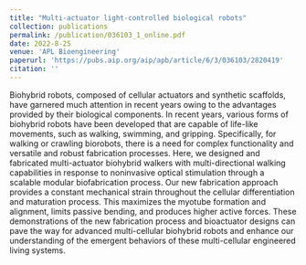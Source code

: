 ```yaml
---
title: "Multi-actuator light-controlled biological robots"
collection: publications
permalink: /publication/036103_1_online.pdf
date: 2022-8-25
venue: 'APL Bioengineering'
paperurl: 'https://pubs.aip.org/aip/apb/article/6/3/036103/2820419'
citation: ''
---
```



Biohybrid robots, composed of cellular actuators and synthetic scaffolds, have garnered much attention in recent years owing to the advantages provided by their biological components. In recent years, various forms of biohybrid robots have been developed that are capable of life-like movements, such as walking, swimming, and gripping. Specifically, for walking or crawling biorobots, there is a need for complex functionality and versatile and robust fabrication processes. Here, we designed and fabricated multi-actuator biohybrid walkers with multi-directional walking capabilities in response to noninvasive optical stimulation through a scalable modular biofabrication process. Our new fabrication approach provides a constant mechanical strain throughout the cellular differentiation and maturation process. This maximizes the myotube formation and alignment, limits passive bending, and produces higher active forces. These demonstrations of the new fabrication process and bioactuator designs can pave the way for advanced multi-cellular biohybrid robots and enhance our understanding of the emergent behaviors of these multi-cellular engineered living systems.
